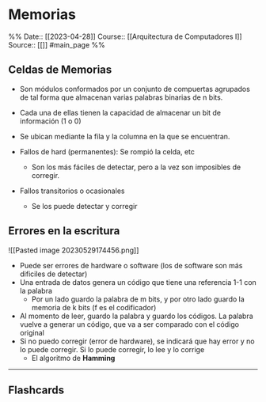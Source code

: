 # Memorias

%%
Date:: [[2023-04-28]]
Course:: [[Arquitectura de Computadores I]]
Source:: [[]]
#main_page 
%%

## Celdas de Memorias
- Son módulos conformados por un conjunto de compuertas agrupados de tal forma que almacenan varias palabras binarias de n bits.
- Cada una de ellas tienen la capacidad de almacenar un bit de información (1 o 0)
- Se ubican mediante la fila y la columna en la que se encuentran.

- Fallos de hard (permanentes): Se rompió la celda, etc
	- Son los más fáciles de detectar, pero a la vez son imposibles de corregir.
- Fallos transitorios o ocasionales
	- Se los puede detectar y corregir 

## Errores en la escritura
![[Pasted image 20230529174456.png]]
- Puede ser errores de hardware o software (los de software son más dificiles de detectar)
- Una entrada de datos genera un código que tiene una referencia 1-1 con la palabra
	- Por un lado guardo la palabra de m bits, y por otro lado guardo la memoria de k bits (f es el codificador)
- Al momento de leer, guardo la palabra y guardo los códigos. La palabra vuelve a generar un código, que va a ser comparado con el código original 
- Si no puedo corregir (error de hardware), se indicará que hay error y no lo puede corregir. Si lo puede corregir, lo lee y lo corrige
	- El algoritmo de **Hamming**


___
## Flashcards